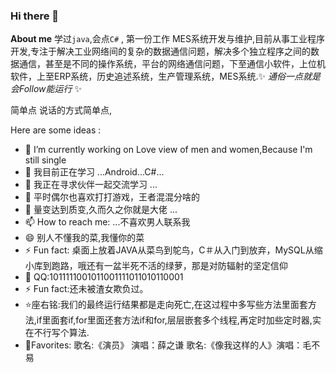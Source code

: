 ### Hi there 👋


**About me** 学过`java`,会点`C#` , 第一份工作 MES系统开发与维护,目前从事工业程序开发,专注于解决工业网络间的复杂的数据通信问题，解决多个独立程序之间的数据通信，甚至是不同的操作系统，平台的网络通信问题，下至通信小软件，上位机软件，上至ERP系统，历史追述系统，生产管理系统，MES系统.✨ _通俗一点就是会Follow能运行_ ✨

简单点 说话的方式简单点,

Here are some ideas :

- 🔭 I’m currently working on Love view of men and women,Because I'm still single
- 🌱 我目前正在学习 ...Android...C#...
- 👯 我正在寻求伙伴一起交流学习 ...
- 🤔 平时偶尔也喜欢打打游戏，王者混混分啥的
- 💬 量变达到质变,久而久之你就是大佬 ...
- 📫 How to reach me: ...不喜欢男人联系我
- 😄 别人不懂我的菜,我懂你的菜
- ⚡ Fun fact: 桌面上放着JAVA从菜鸟到鸵鸟，C＃从入门到放弃，MySQL从缩小库到跑路，哦还有一盆半死不活的绿萝，那是对防辐射的坚定信仰
- 🐧 QQ:1011111001011001111011010110001
- ⚡ Fun fact:还未被渣女欺负过。
- ⭐座右铭:我们的最终运行结果都是走向死亡,在这过程中多写些方法里面套方法,if里面套if,for里面还套方法if和for,层层嵌套多个线程,再定时加些定时器,实在不行写个算法.
- 🎵Favorites: 歌名:《演员》 演唱：薛之谦  歌名:《像我这样的人》演唱：毛不易

